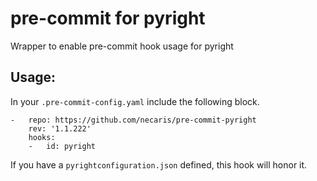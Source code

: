 # pre-commit for pyright
Wrapper to enable pre-commit hook usage for pyright

## Usage:
In your `.pre-commit-config.yaml` include the following block.

```
-   repo: https://github.com/necaris/pre-commit-pyright
    rev: '1.1.222'
    hooks:
    -   id: pyright
```

If you have a `pyrightconfiguration.json` defined, this hook will honor it.
